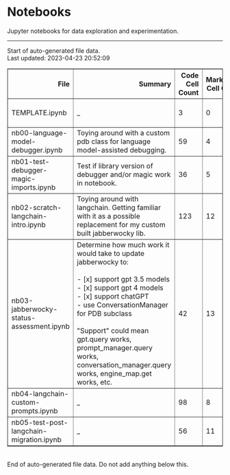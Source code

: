 # Notebooks

Jupyter notebooks for data exploration and experimentation.


---
Start of auto-generated file data.<br/>Last updated: 2023-04-23 20:52:09

<table border="1" class="dataframe">
  <thead>
    <tr style="text-align: right;">
      <th>File</th>
      <th>Summary</th>
      <th>Code Cell Count</th>
      <th>Markdown Cell Count</th>
      <th>Last Modified</th>
      <th>Size</th>
    </tr>
  </thead>
  <tbody>
    <tr>
      <td>TEMPLATE.ipynb</td>
      <td>_</td>
      <td>3</td>
      <td>0</td>
      <td>2023-03-20 21:20:45</td>
      <td>773.00 b</td>
    </tr>
    <tr>
      <td>nb00-language-model-debugger.ipynb</td>
      <td>Toying around with a custom pdb class for language model-assisted debugging.</td>
      <td>59</td>
      <td>4</td>
      <td>2023-03-20 21:20:45</td>
      <td>97.15 kb</td>
    </tr>
    <tr>
      <td>nb01-test-debugger-magic-imports.ipynb</td>
      <td>Test if library version of debugger and/or magic work in notebook.</td>
      <td>36</td>
      <td>5</td>
      <td>2023-03-20 21:20:45</td>
      <td>106.13 kb</td>
    </tr>
    <tr>
      <td>nb02-scratch-langchain-intro.ipynb</td>
      <td>Toying around with langchain. Getting familiar with it as a possible replacement for my custom built jabberwocky lib.</td>
      <td>123</td>
      <td>12</td>
      <td>2023-03-28 22:36:49</td>
      <td>224.25 kb</td>
    </tr>
    <tr>
      <td>nb03-jabberwocky-status-assessment.ipynb</td>
      <td>Determine how much work it would take to update jabberwocky to:<br/><br/>- [x] support gpt 3.5 models<br/>- [x] support gpt 4 models<br/>- [x] support chatGPT<br/>- use ConversationManager for PDB subclass<br/><br/>"Support" could mean gpt.query works, prompt_manager.query works, conversation_manager.query works, engine_map.get works, etc.</td>
      <td>42</td>
      <td>13</td>
      <td>2023-04-07 21:44:07</td>
      <td>59.91 kb</td>
    </tr>
    <tr>
      <td>nb04-langchain-custom-prompts.ipynb</td>
      <td>_</td>
      <td>98</td>
      <td>8</td>
      <td>2023-04-15 22:21:16</td>
      <td>123.77 kb</td>
    </tr>
    <tr>
      <td>nb05-test-post-langchain-migration.ipynb</td>
      <td>_</td>
      <td>56</td>
      <td>11</td>
      <td>2023-04-21 23:15:17</td>
      <td>250.88 kb</td>
    </tr>
  </tbody>
</table>
<br/>End of auto-generated file data. Do not add anything below this.
